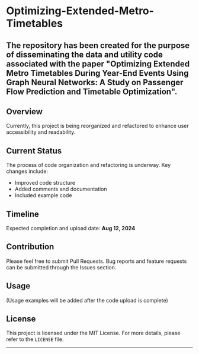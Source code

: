 # Optimizing-Extended-Metro-Timetables
The repository has been created for the purpose of disseminating the data and utility code associated with the paper "Optimizing Extended Metro Timetables During Year-End Events Using Graph Neural Networks: A Study on Passenger Flow Prediction and Timetable Optimization".
---

## Overview
Currently, this project is being reorganized and refactored to enhance user accessibility and readability.

## Current Status
The process of code organization and refactoring is underway. Key changes include:
- Improved code structure
- Added comments and documentation
- Included example code

## Timeline
Expected completion and upload date: **Aug 12, 2024**

## Contribution
Please feel free to submit Pull Requests. Bug reports and feature requests can be submitted through the Issues section.

## Usage
(Usage examples will be added after the code upload is complete)

## License
This project is licensed under the MIT License. For more details, please refer to the `LICENSE` file.

---
